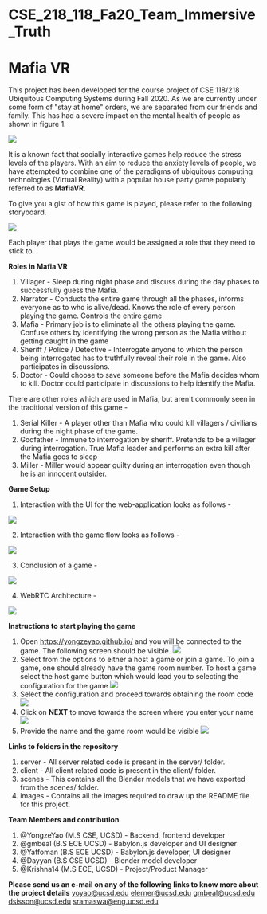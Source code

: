 # CSE_218_118_Fa20_Team_Immersive_Truth

# Mafia VR

This project has been developed for the course project of CSE 118/218 Ubiquitous Computing Systems during Fall 2020.
As we are currently under some form of "stay at home" orders, we are separated from our friends and family. 
This has had a severe impact on the mental health of people as shown in figure 1.

![](images/FinalPresentation_MentalHealth.png)

It is a known fact that socially interactive games help reduce the stress levels of the players. 
With an aim to reduce the anxiety levels of people, we have attempted to combine one of the paradigms of 
ubiquitous computing technologies (Virtual Reality) with a popular house party game popularly referred to as **MafiaVR**.

To give you a gist of how this game is played, please refer to the following storyboard.

![](images/Storyboard_1.png)

Each player that plays the game would be assigned a role that they need to stick to.

**Roles in Mafia VR**

1. Villager - Sleep during night phase and discuss during the day phases to successfully guess the Mafia.
2. Narrator - Conducts the entire game through all the phases, informs everyone as to who is alive/dead. Knows the role of every person playing the game. Controls the entire game
3. Mafia - Primary job is to eliminate all the others playing the game. Confuse others by identifying the wrong person as the Mafia without getting caught in the game
4. Sheriff / Police / Detective - Interrogate anyone to which the person being interrogated has to truthfully reveal their role in the game. Also participates in discussions.
5. Doctor - Could choose to save someone before the Mafia decides whom to kill. Doctor could participate in discussions to help identify the Mafia.

There are other roles which are used in Mafia, but aren't commonly seen in the traditional version of this game -

1. Serial Killer - A player other than Mafia who could kill villagers / civilians during the night phase of the game.
2. Godfather - Immune to interrogation by sheriff. Pretends to be a villager during interrogation. 
True Mafia leader and performs an extra kill after the Mafia goes to sleep
3. Miller - Miller would appear guilty during an interrogation even though he is an innocent outsider.

**Game Setup**

1. Interaction with the UI for the web-application looks as follows -

![](images/MafiaVR_logo.PNG)

2. Interaction with the game flow looks as follows -

![](images/gameSetup.jpg)

3. Conclusion of a game -

![](images/gameConclusion.png)

4. WebRTC Architecture -

![](images/webRTC.jpg)


**Instructions to start playing the game**

1. Open https://yongzeyao.github.io/ and you will be connected to the game. The following screen should be visible.
![](images/MafiaVR_logo.PNG)
2. Select from the options to either a host a game or join a game. To join a game, one should already have the game room number. To host a game select the host game button which would lead you to selecting the configuration for the game
![](images/playerOptions.PNG)
3. Select the configuration and proceed towards obtaining the room code
![](images/roomCodeCapture.PNG)
4. Click on **NEXT** to move towards the screen where you enter your name
![](images/EnterGame.PNG)
5. Provide the name and the game room would be visible
![](images/GameRoom.PNG)


**Links to folders in the repository**

1. server - All server related code is present in the server/ folder.
2. client - All client related code is present in the client/ folder.
3. scenes - This contains all the Blender models that we have exported from the scenes/ folder.
4. images - Contains all the images required to draw up the README file for this project.

**Team Members and contribution**

1. @YongzeYao (M.S CSE, UCSD) - Backend, frontend developer
2. @gmbeal (B.S ECE UCSD) - Babylon.js developer and UI designer
3. @Yaffoman (B.S ECE UCSD) - Babylon.js developer, UI designer
4. @Dayyan (B.S CSE UCSD) - Blender model developer
5. @Krishna14 (M.S ECE, UCSD) - Project/Product Manager

**Please send us an e-mail on any of the following links to know more about the project details**
yoyao@ucsd.edu
elerner@ucsd.edu
gmbeal@ucsd.edu
dsisson@ucsd.edu
sramaswa@eng.ucsd.edu
